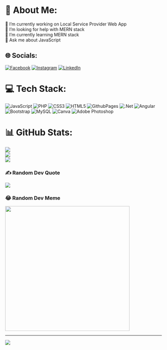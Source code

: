 # 💫 About Me:
🔭 I’m currently working on Local Service Provider Web App<br>🤝 I’m looking for help with MERN stack<br>🌱 I’m currently learning MERN stack<br>💬 Ask me about JavaScript


## 🌐 Socials:
[![Facebook](https://img.shields.io/badge/Facebook-%231877F2.svg?logo=Facebook&logoColor=white)](https://facebook.com/oberoiarmaan1910@gmail.com) [![Instagram](https://img.shields.io/badge/Instagram-%23E4405F.svg?logo=Instagram&logoColor=white)](https://instagram.com/armaanoberoi1910) [![LinkedIn](https://img.shields.io/badge/LinkedIn-%230077B5.svg?logo=linkedin&logoColor=white)](https://linkedin.com/in/oberoiarmaan1910) 

# 💻 Tech Stack:
![JavaScript](https://img.shields.io/badge/javascript-%23323330.svg?style=for-the-badge&logo=javascript&logoColor=%23F7DF1E) ![PHP](https://img.shields.io/badge/php-%23777BB4.svg?style=for-the-badge&logo=php&logoColor=white) ![CSS3](https://img.shields.io/badge/css3-%231572B6.svg?style=for-the-badge&logo=css3&logoColor=white) ![HTML5](https://img.shields.io/badge/html5-%23E34F26.svg?style=for-the-badge&logo=html5&logoColor=white) ![GithubPages](https://img.shields.io/badge/github%20pages-121013?style=for-the-badge&logo=github&logoColor=white) ![.Net](https://img.shields.io/badge/.NET-5C2D91?style=for-the-badge&logo=.net&logoColor=white) ![Angular](https://img.shields.io/badge/angular-%23DD0031.svg?style=for-the-badge&logo=angular&logoColor=white) ![Bootstrap](https://img.shields.io/badge/bootstrap-%238511FA.svg?style=for-the-badge&logo=bootstrap&logoColor=white) ![MySQL](https://img.shields.io/badge/mysql-%2300000f.svg?style=for-the-badge&logo=mysql&logoColor=white) ![Canva](https://img.shields.io/badge/Canva-%2300C4CC.svg?style=for-the-badge&logo=Canva&logoColor=white) ![Adobe Photoshop](https://img.shields.io/badge/adobe%20photoshop-%2331A8FF.svg?style=for-the-badge&logo=adobe%20photoshop&logoColor=white)
# 📊 GitHub Stats:
![](https://github-readme-stats.vercel.app/api?username=LAME-AO&theme=dark&hide_border=false&include_all_commits=false&count_private=false)<br/>
![](https://github-readme-streak-stats.herokuapp.com/?user=LAME-AO&theme=dark&hide_border=false)<br/>
![](https://github-readme-stats.vercel.app/api/top-langs/?username=LAME-AO&theme=dark&hide_border=false&include_all_commits=false&count_private=false&layout=compact)

### ✍️ Random Dev Quote
![](https://quotes-github-readme.vercel.app/api?type=horizontal&theme=radical)

### 😂 Random Dev Meme
<img src='https://randommeme-five.vercel.app/' style="height: 400px;"/>

---
[![](https://visitcount.itsvg.in/api?id=LAME-AO&icon=2&color=0)](https://visitcount.itsvg.in)

<!-- Proudly created with GPRM ( https://gprm.itsvg.in ) -->

